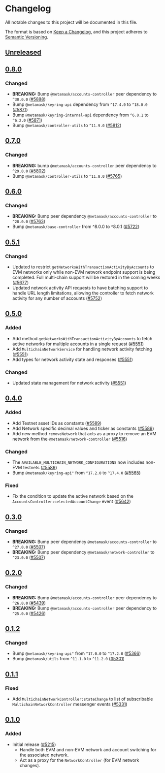 # Changelog

All notable changes to this project will be documented in this file.

The format is based on [Keep a Changelog](https://keepachangelog.com/en/1.0.0/),
and this project adheres to [Semantic Versioning](https://semver.org/spec/v2.0.0.html).

## [Unreleased]

## [0.8.0]

### Changed

- **BREAKING:** Bump `@metamask/accounts-controller` peer dependency to `^30.0.0` ([#5888](https://github.com/MetaMask/core/pull/5888))
- Bump `@metamask/keyring-api` dependency from `^17.4.0` to `^18.0.0` ([#5871](https://github.com/MetaMask/core/pull/5871))
- Bump `@metamask/keyring-internal-api` dependency from `^6.0.1` to `^6.2.0` ([#5871](https://github.com/MetaMask/core/pull/5871))
- Bump `@metamask/controller-utils` to `^11.9.0` ([#5812](https://github.com/MetaMask/core/pull/5812))

## [0.7.0]

### Changed

- **BREAKING:** bump `@metamask/accounts-controller` peer dependency to `^29.0.0` ([#5802](https://github.com/MetaMask/core/pull/5802))
- Bump `@metamask/controller-utils` to `^11.8.0` ([#5765](https://github.com/MetaMask/core/pull/5765))

## [0.6.0]

### Changed

- **BREAKING:** Bump peer dependency `@metamask/accounts-controller` to `^28.0.0` ([#5763](https://github.com/MetaMask/core/pull/5763))
- Bump `@metamask/base-controller` from ^8.0.0 to ^8.0.1 ([#5722](https://github.com/MetaMask/core/pull/5722))

## [0.5.1]

### Changed

- Updated to restrict `getNetworksWithTransactionActivityByAccounts` to EVM networks only while non-EVM network endpoint support is being completed. Full multi-chain support will be restored in the coming weeks ([#5677](https://github.com/MetaMask/core/pull/5677))
- Updated network activity API requests to have batching support to handle URL length limitations, allowing the controller to fetch network activity for any number of accounts ([#5752](https://github.com/MetaMask/core/pull/5752))

## [0.5.0]

### Added

- Add method `getNetworksWithTransactionActivityByAccounts` to fetch active networks for multiple accounts in a single request ([#5551](https://github.com/MetaMask/core/pull/5551))
- Add `MultichainNetworkService` for handling network activity fetching ([#5551](https://github.com/MetaMask/core/pull/5551))
- Add types for network activity state and responses ([#5551](https://github.com/MetaMask/core/pull/5551))

### Changed

- Updated state management for network activity ([#5551](https://github.com/MetaMask/core/pull/5551))

## [0.4.0]

### Added

- Add Testnet asset IDs as constants ([#5589](https://github.com/MetaMask/core/pull/5589))
- Add Network specific decimal values and ticker as constants ([#5589](https://github.com/MetaMask/core/pull/5589))
- Add new method `removeNetwork` that acts as a proxy to remove an EVM network from the `@metamask/network-controller` ([#5516](https://github.com/MetaMask/core/pull/5516))

### Changed

- The `AVAILABLE_MULTICHAIN_NETWORK_CONFIGURATIONS` now includes non-EVM testnets ([#5589](https://github.com/MetaMask/core/pull/5589))
- Bump `@metamask/keyring-api"` from `^17.2.0` to `^17.4.0` ([#5565](https://github.com/MetaMask/core/pull/5565))

### Fixed

- Fix the condition to update the active network based on the `AccountsController:selectedAccountChange` event ([#5642](https://github.com/MetaMask/core/pull/5642))

## [0.3.0]

### Changed

- **BREAKING:** Bump peer dependency `@metamask/accounts-controller` to `^27.0.0` ([#5507](https://github.com/MetaMask/core/pull/5507))
- **BREAKING:** Bump peer dependency `@metamask/network-controller` to `^23.0.0` ([#5507](https://github.com/MetaMask/core/pull/5507))

## [0.2.0]

### Changed

- **BREAKING:** Bump `@metamask/accounts-controller` peer dependency to `^26.0.0` ([#5439](https://github.com/MetaMask/core/pull/5439))
- **BREAKING:** Bump `@metamask/accounts-controller` peer dependency to `^25.0.0` ([#5426](https://github.com/MetaMask/core/pull/5426))

## [0.1.2]

### Changed

- Bump `@metamask/keyring-api"` from `^17.0.0` to `^17.2.0` ([#5366](https://github.com/MetaMask/core/pull/5366))
- Bump `@metamask/utils` from `^11.1.0` to `^11.2.0` ([#5301](https://github.com/MetaMask/core/pull/5301))

## [0.1.1]

### Fixed

- Add `MultichainNetworkController:stateChange` to list of subscribable `MultichainNetworkController` messenger events ([#5331](https://github.com/MetaMask/core/pull/5331))

## [0.1.0]

### Added

- Initial release ([#5215](https://github.com/MetaMask/core/pull/5215))
  - Handle both EVM and non-EVM network and account switching for the associated network.
  - Act as a proxy for the `NetworkController` (for EVM network changes).

[Unreleased]: https://github.com/MetaMask/core/compare/@metamask/multichain-network-controller@0.8.0...HEAD
[0.8.0]: https://github.com/MetaMask/core/compare/@metamask/multichain-network-controller@0.7.0...@metamask/multichain-network-controller@0.8.0
[0.7.0]: https://github.com/MetaMask/core/compare/@metamask/multichain-network-controller@0.6.0...@metamask/multichain-network-controller@0.7.0
[0.6.0]: https://github.com/MetaMask/core/compare/@metamask/multichain-network-controller@0.5.1...@metamask/multichain-network-controller@0.6.0
[0.5.1]: https://github.com/MetaMask/core/compare/@metamask/multichain-network-controller@0.5.0...@metamask/multichain-network-controller@0.5.1
[0.5.0]: https://github.com/MetaMask/core/compare/@metamask/multichain-network-controller@0.4.0...@metamask/multichain-network-controller@0.5.0
[0.4.0]: https://github.com/MetaMask/core/compare/@metamask/multichain-network-controller@0.3.0...@metamask/multichain-network-controller@0.4.0
[0.3.0]: https://github.com/MetaMask/core/compare/@metamask/multichain-network-controller@0.2.0...@metamask/multichain-network-controller@0.3.0
[0.2.0]: https://github.com/MetaMask/core/compare/@metamask/multichain-network-controller@0.1.2...@metamask/multichain-network-controller@0.2.0
[0.1.2]: https://github.com/MetaMask/core/compare/@metamask/multichain-network-controller@0.1.1...@metamask/multichain-network-controller@0.1.2
[0.1.1]: https://github.com/MetaMask/core/compare/@metamask/multichain-network-controller@0.1.0...@metamask/multichain-network-controller@0.1.1
[0.1.0]: https://github.com/MetaMask/core/releases/tag/@metamask/multichain-network-controller@0.1.0
